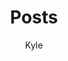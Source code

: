 ---
aliases:
- "posts"
- "articles"
- "blog"
title: "Posts"
author: "Kyle"
tags: 
description: "Post page"
---